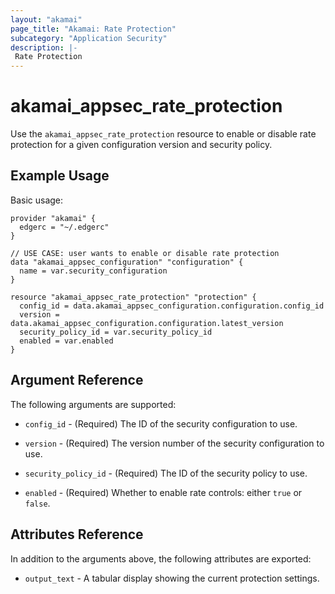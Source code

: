 ```yaml
---
layout: "akamai"
page_title: "Akamai: Rate Protection"
subcategory: "Application Security"
description: |-
 Rate Protection
---
```


# akamai_appsec_rate_protection

Use the `akamai_appsec_rate_protection` resource to enable or disable rate protection for a given configuration version and security policy.

## Example Usage

Basic usage:

```hcl
provider "akamai" {
  edgerc = "~/.edgerc"
}

// USE CASE: user wants to enable or disable rate protection
data "akamai_appsec_configuration" "configuration" {
  name = var.security_configuration
}

resource "akamai_appsec_rate_protection" "protection" {
  config_id = data.akamai_appsec_configuration.configuration.config_id
  version = data.akamai_appsec_configuration.configuration.latest_version
  security_policy_id = var.security_policy_id
  enabled = var.enabled
}
```

## Argument Reference

The following arguments are supported:

* `config_id` - (Required) The ID of the security configuration to use.

* `version` - (Required) The version number of the security configuration to use.

* `security_policy_id` - (Required) The ID of the security policy to use.

* `enabled` - (Required) Whether to enable rate controls: either `true` or `false`.


## Attributes Reference

In addition to the arguments above, the following attributes are exported:

* `output_text` - A tabular display showing the current protection settings.

